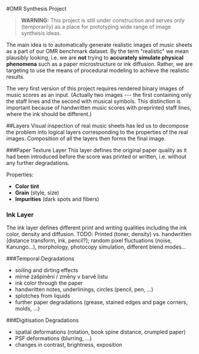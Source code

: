 #OMR Synthesis Project

> **WARNING:** This project is still under construction and serves only (temporarily) as a place for prototyping wide range of image synthesis ideas.

The main idea is to automatically generate realistic images of music sheets as a part of our OMR benchmark dataset. By the term "realistic" we mean plausibly looking, i.e. we are **not** trying to **accurately simulate physical phenomena** such as a paper microstructure or ink diffusion. Rather, we are targeting to use the means of procedural modeling to achieve the realistic results.

The very first version of this project requires rendered binary images of music scores as an input. (Actually two images --- the first containing only the staff lines and the second with musical symbols. This distinction is important because of handwritten music scores with preprinted staff lines, where the ink should be different.) 

##Layers
Visual inspection of real music sheets has led us to decompose the problem into logical layers corresponding to the properties of the real images. Composition of all the layers then forms the final image.

###Paper Texture Layer
This layer defines the original paper quality as it had been introduced before the score was printed or written, i.e. without any further degradations.

Properties:

 - **Color tint**
 - **Grain** (style, size)
 - **Impurities** (dark spots and fibers)

### Ink Layer
The ink layer defines different print and writing qualities including the ink color, density and diffusion. TODO: Printed (toner, density) vs. handwritten (distance transform, ink, pencil?); random pixel fluctuations (noise, Kanungo...), morphology, photocopy simulation, different blend modes...

###Temporal Degradations
   - soiling and dirting effects
   - mírné zašpinění / změny v barvě listu
   - ink color through the paper
   - handwritten notes, underlinings, circles (pencil, pen, ...)
   - splotches from liquids
   - further paper degradations (grease, stained edges and page corners, molds, ...)

###Digitisation Degradations
 - spatial deformations (rotation, book spine distance, crumpled paper)
 - PSF deformations (blurring, ...)
 - changes in contrast, brightness, exposition



 







































































































































































































































































































































































































































































































































































































































































































 


















